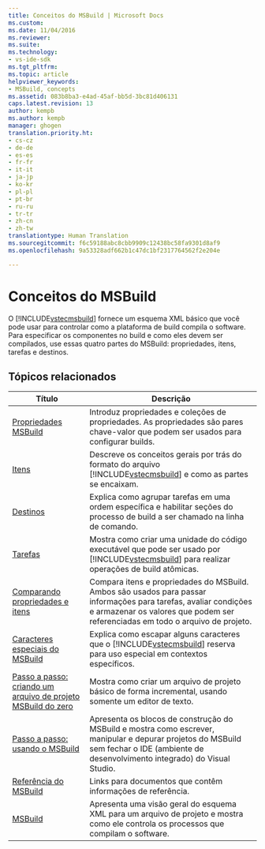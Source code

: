 ```yaml
---
title: Conceitos do MSBuild | Microsoft Docs
ms.custom: 
ms.date: 11/04/2016
ms.reviewer: 
ms.suite: 
ms.technology:
- vs-ide-sdk
ms.tgt_pltfrm: 
ms.topic: article
helpviewer_keywords:
- MSBuild, concepts
ms.assetid: 083b8ba3-e4ad-45af-bb5d-3bc81d406131
caps.latest.revision: 13
author: kempb
ms.author: kempb
manager: ghogen
translation.priority.ht:
- cs-cz
- de-de
- es-es
- fr-fr
- it-it
- ja-jp
- ko-kr
- pl-pl
- pt-br
- ru-ru
- tr-tr
- zh-cn
- zh-tw
translationtype: Human Translation
ms.sourcegitcommit: f6c59188abc8cbb9909c12438bc58fa9301d8af9
ms.openlocfilehash: 9a53328adf662b1c47dc1bf2317764562f2e204e

---
```

# <a name="msbuild-concepts"></a>Conceitos do MSBuild
O [!INCLUDE[vstecmsbuild](../extensibility/internals/includes/vstecmsbuild_md.md)] fornece um esquema XML básico que você pode usar para controlar como a plataforma de build compila o software. Para especificar os componentes no build e como eles devem ser compilados, use essas quatro partes do MSBuild: propriedades, itens, tarefas e destinos.  
  
## <a name="related-topics"></a>Tópicos relacionados  
  
|Título|Descrição|  
|-----------|-----------------|  
|[Propriedades MSBuild](../msbuild/msbuild-properties.md)|Introduz propriedades e coleções de propriedades. As propriedades são pares chave-valor que podem ser usados para configurar builds.|  
|[Itens](../msbuild/msbuild-items.md)|Descreve os conceitos gerais por trás do formato do arquivo [!INCLUDE[vstecmsbuild](../extensibility/internals/includes/vstecmsbuild_md.md)] e como as partes se encaixam.|  
|[Destinos](../msbuild/msbuild-targets.md)|Explica como agrupar tarefas em uma ordem específica e habilitar seções do processo de build a ser chamado na linha de comando.|  
|[Tarefas](../msbuild/msbuild-tasks.md)|Mostra como criar uma unidade do código executável que pode ser usado por [!INCLUDE[vstecmsbuild](../extensibility/internals/includes/vstecmsbuild_md.md)] para realizar operações de build atômicas.|  
|[Comparando propriedades e itens](../msbuild/comparing-properties-and-items.md)|Compara itens e propriedades do MSBuild. Ambos são usados para passar informações para tarefas, avaliar condições e armazenar os valores que podem ser referenciadas em todo o arquivo de projeto.|  
|[Caracteres especiais do MSBuild](../msbuild/msbuild-special-characters.md)|Explica como escapar alguns caracteres que o [!INCLUDE[vstecmsbuild](../extensibility/internals/includes/vstecmsbuild_md.md)] reserva para uso especial em contextos específicos.|  
|[Passo a passo: criando um arquivo de projeto MSBuild do zero](../msbuild/walkthrough-creating-an-msbuild-project-file-from-scratch.md)|Mostra como criar um arquivo de projeto básico de forma incremental, usando somente um editor de texto.|  
|[Passo a passo: usando o MSBuild](../msbuild/walkthrough-using-msbuild.md)|Apresenta os blocos de construção do MSBuild e mostra como escrever, manipular e depurar projetos do MSBuild sem fechar o IDE (ambiente de desenvolvimento integrado) do Visual Studio.|  
|[Referência do MSBuild](../msbuild/msbuild-reference.md)|Links para documentos que contêm informações de referência.|  
|[MSBuild](../msbuild/msbuild.md)|Apresenta uma visão geral do esquema XML para um arquivo de projeto e mostra como ele controla os processos que compilam o software.|


<!--HONumber=Feb17_HO4-->


